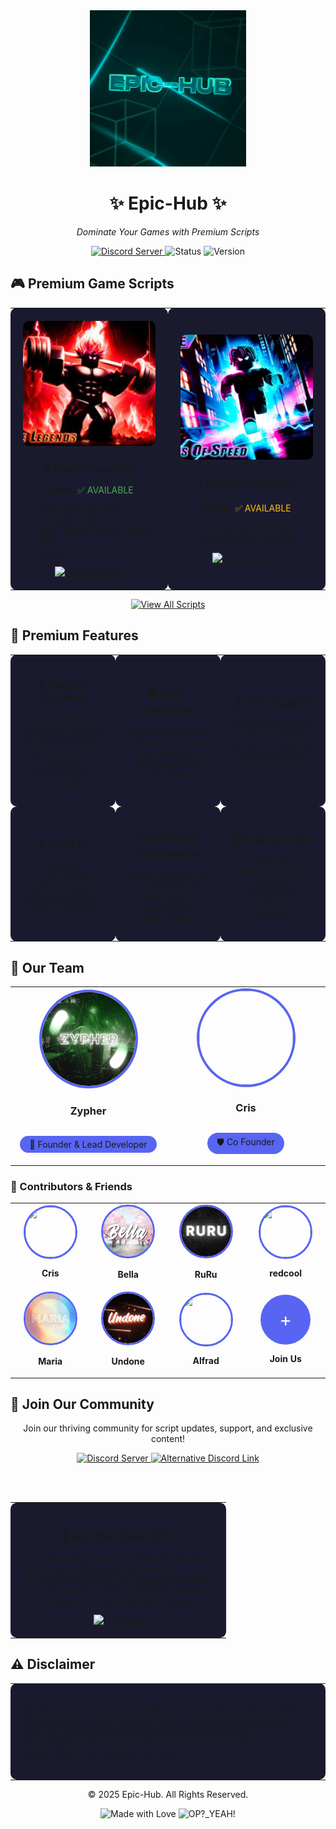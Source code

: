 <div align="center">
  <img src="https://github.com/XCL-Zypher/test/blob/main/standard%20(13).gif" alt="Murderer Hub Logo" width="250px"/>
  
  # ✨ Epic-Hub ✨
  
  <p><em>Dominate Your Games with Premium Scripts</em></p>
  
  <div>
    <a href="https://discord.gg/EWECJqty9D" target="_blank">
      <img src="https://img.shields.io/badge/Discord-Join_Server-5865F2?style=for-the-badge&logo=discord&logoColor=white" alt="Discord Server"/>
    </a>
    <img src="https://img.shields.io/badge/Status-Active-success?style=for-the-badge&logo=statuspage&logoColor=white" alt="Status"/>
    <img src="https://img.shields.io/badge/Version-1.0-blue?style=for-the-badge&logo=semver&logoColor=white" alt="Version"/>
  </div>
</div>

## 🎮 Premium Game Scripts

<div align="center">
  <table>
    <tr>
      <td align="center" width="400" style="background-color: #1a1a2e; border-radius: 10px; padding: 20px;">
        <img src="https://github.com/XCL-Zypher/test/blob/main/Muscle%20Legends" width="550" height="200" style="border-radius: 10px; object-fit: cover;" onerror="this.src='https://via.placeholder.com/80x80?text=Muscle+Legends'"/>
        <h3>💪 Muscle Legends</h3>
        <p><strong>Status:</strong> <span style="color: #4CAF50;">✅ AVAILABLE</span></p>
        <ul align="left">
          <li>Auto-Farm Strength, Durabiltiy & More</li>
          <li>Auto-Rebirth & Auto-Hatch Pets</li>
          <li>Teleport & ETC</li>
        </ul>
        <a href="https://discord.gg/EWECJqty9D">
          <img src="https://img.shields.io/badge/Join_Discord!!!-5865F2?style=for-the-badge&logo=discord&logoColor=white" alt="Join Discord!!!"/>
        </a>
      </td>
      <td align="center" width="400" style="background-color: #1a1a2e; border-radius: 10px; padding: 20px;">
        <img src="https://github.com/XCL-Zypher/test/blob/main/Legends%20of%20Speed" width="550" height="200" style="border-radius: 10px; object-fit: cover;" onerror="this.src='https://via.placeholder.com/80x80?text=Blox+Fruits'"/>
        <h3>⚡ Legends of Speed</h3>
        <p><strong>Status:</strong> <span style="color: #FFC107;">✅ AVAILABLE</span></p>
        <ul align="left">
          <li>Auto-Farm & Auto Glitch</li>
          <li>Auto Rebirths & Teleports</li>
        </ul>
        <a href="https://discord.gg/EWECJqty9D">
          <img src="https://img.shields.io/badge/Join_Discord!!!-5865F2?style=for-the-badge&logo=discord&logoColor=white" alt="Join Discord!!!"/>
        </a>
      </td>
    </tr>
  </table>
  
  <a href="https://discord.gg/EWECJqty9D">
    <img src="https://img.shields.io/badge/View_All_Scripts-5865F2?style=for-the-badge&logo=gamepad&logoColor=white" alt="View All Scripts"/>
  </a>
</div>

## 🚀 Premium Features

<div align="center">
  <table>
    <tr>
      <td align="center" width="33%" style="background-color: #1a1a2e; border-radius: 10px; padding: 15px;">
        <h3>🔄 Regular Updates</h3>
        <p>Our scripts are constantly updated to match the latest game versions, ensuring uninterrupted gameplay</p>
      </td>
      <td align="center" width="33%" style="background-color: #1a1a2e; border-radius: 10px; padding: 15px;">
        <h3>🛡️ Anti-Detection</h3>
        <p>Advanced protection systems to minimize ban risk while maximizing script performance</p>
      </td>
      <td align="center" width="33%" style="background-color: #1a1a2e; border-radius: 10px; padding: 15px;">
        <h3>💬 24/7 Support</h3>
        <p>Dedicated support team available around the clock to assist with any issues or questions</p>
      </td>
    </tr>
    <tr>
      <td align="center" width="33%" style="background-color: #1a1a2e; border-radius: 10px; padding: 15px;">
        <h3>🎨 Sleek UI</h3>
        <p>Intuitive, customizable interface designed for both aesthetics and functionality</p>
      </td>
      <td align="center" width="33%" style="background-color: #1a1a2e; border-radius: 10px; padding: 15px;">
        <h3>⚡ Optimized Performance</h3>
        <p>Scripts designed to run efficiently with minimal impact on your game's performance</p>
      </td>
      <td align="center" width="33%" style="background-color: #1a1a2e; border-radius: 10px; padding: 15px;">
        <h3>🔧 Customization</h3>
        <p>Tailor your experience with extensive configuration options for all features</p>
      </td>
    </tr>
  </table>
</div>

## 👥 Our Team

<div align="center">
  <table>
    <tr>
      <td align="center" width="250">
        <img src="https://github.com/XCL-Zypher/test/blob/main/standard%20(2).gif" width="150" height="150" style="border-radius: 50%; border: 4px solid #5865F2;">
        <h3>Zypher</h3>
        <p style="background-color: #5865F2; padding: 5px 15px; border-radius: 20px; display: inline-block;">👑 Founder & Lead Developer</p>
      </td>
      <td align="center" width="250">
        <img src="https://github.com/XCL-Zypher/test/blob/main/standard%20(3).gif" width="150" height="150" style="border-radius: 50%; border: 4px solid #5865F2;">
        <h3>Cris</h3>
        <p style="background-color: #5865F2; padding: 5px 15px; border-radius: 20px; display: inline-block;">🛡️ Co Founder</p>
      </td>
    </tr>
  </table>
</div>

### 🌟 Contributors & Friends

<div align="center">
  <table>
    <tr>
      <td align="center" width="120">
        <img src="https://github.com/XCL-Zypher/test/blob/main/standard%20(3).gif" width="80" height="80" style="border-radius: 50%; border: 3px solid #5865F2;">
        <p><b>Cris</b></p>
      </td>
      <td align="center" width="120">
        <img src="https://github.com/XCL-Zypher/test/blob/main/standard%20(4).gif" width="80" height="80" style="border-radius: 50%; border: 3px solid #5865F2;">
        <p><b>Bella</b></p>
      </td>
      <td align="center" width="120">
        <img src="https://github.com/XCL-Zypher/test/blob/main/standard%20(5).gif" width="80" height="80" style="border-radius: 50%; border: 3px solid #5865F2;">
        <p><b>RuRu</b></p>
      </td>
      <td align="center" width="120">
        <img src="https://github.com/XCL-Zypher/test/blob/main/standard%20(6).gif" width="80" height="80" style="border-radius: 50%; border: 3px solid #5865F2;">
        <p><b>redcool</b></p>
      </td>
    </tr>
    <tr>
      <td align="center" width="120">
        <img src="https://github.com/XCL-Zypher/test/blob/main/standard%20(7).gif" width="80" height="80" style="border-radius: 50%; border: 3px solid #5865F2;">
        <p><b>Maria</b></p>
      </td>
      <td align="center" width="120">
        <img src="https://github.com/XCL-Zypher/test/blob/main/standard%20(8).gif" width="80" height="80" style="border-radius: 50%; border: 3px solid #5865F2;">
        <p><b>Undone</b></p>
      </td>
      <td align="center" width="120">
        <img src="https://github.com/XCL-Zypher/test/blob/main/standard%20(9).gif" width="80" height="80" style="border-radius: 50%; border: 3px solid #5865F2;">
        <p><b>Alfrad</b></p>
      </td>
      <td align="center" width="120">
        <div style="width: 80px; height: 80px; border-radius: 50%; background-color: #5865F2; margin: 0 auto; display: flex; align-items: center; justify-content: center; font-size: 30px; color: white;">+</div>
        <p><b>Join Us</b></p>
      </td>
    </tr>
  </table>
</div>

## 📱 Join Our Community

<div align="center">
  <p>Join our thriving community for script updates, support, and exclusive content!</p>
  
  <a href="https://discord.gg/EWECJqty9D">
    <img src="https://img.shields.io/badge/Discord-Main_Server-5865F2?style=for-the-badge&logo=discord&logoColor=white" alt="Discord Server">
  </a>
  
  <a href="https://discord.gg/WzqTSJ94wW">
    <img src="https://img.shields.io/badge/Discord-Alternative_Link-5865F2?style=for-the-badge&logo=discord&logoColor=white" alt="Alternative Discord Link">
  </a>
  
  <br><br>
  
  <table>
    <tr>
      <td align="center" style="background-color: #1a1a2e; border-radius: 10px; padding: 20px;">
        <h3>🎁 Join Our Discord For</h3>
        <ul align="left">
          <li>Free script access and premium features</li>
          <li>Exclusive giveaways and events</li>
          <li>Direct support from our development team</li>
          <li>Early access to new scripts and updates</li>
          <li>Connect with other script enthusiasts</li>
        </ul>
        <a href="https://discord.gg/EWECJqty9D">
          <img src="https://img.shields.io/badge/JOIN_NOW-5865F2?style=for-the-badge&logo=discord&logoColor=white" alt="Join Now">
        </a>
      </td>
    </tr>
  </table>
</div>

## ⚠️ Disclaimer

<div align="center">
  <table>
    <tr>
      <td style="background-color: #1a1a2e; border-radius: 10px; padding: 20px;">
        <p>By using Epic-Hub, you acknowledge and accept full responsibility for any consequences that may arise, including potential account bans. We are not liable for any undesirable outcomes or dissatisfaction with script updates. If you disagree with these terms, please refrain from using our services.</p>
      </td>
    </tr>
  </table>
</div>

<div align="center">
  <p>© 2025 Epic-Hub. All Rights Reserved.</p>
  <p>
    <img src="https://img.shields.io/badge/Made_with-❤️-ff69b4?style=flat-square" alt="Made with Love">
    <img src="https://img.shields.io/badge/Op_YEAH-!-orange?style=flat-square" alt="OP?_YEAH!">
  </p>
</div>
